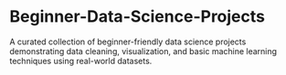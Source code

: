 # Beginner-Data-Science-Projects  
A curated collection of beginner-friendly data science projects demonstrating data cleaning, visualization, and basic machine learning techniques using real-world datasets.
